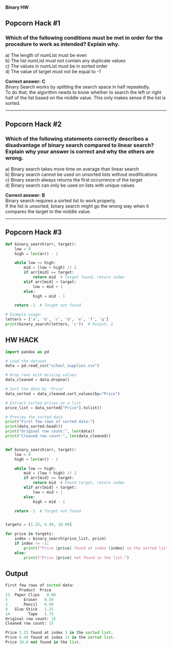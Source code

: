 #### Binary HW

## Popcorn Hack #1

### Which of the following conditions must be met in order for the procedure to work as intended? Explain why.

a) The length of numList must be even  
b) The list numList must not contain any duplicate values  
c) The values in numList must be in sorted order  
d) The value of target must not be equal to -1

**Correct answer:** **C**  
Binary Search works by splitting the search space in half repeatedly.  
To do that, the algorithm needs to know whether to search the left or right half of the list based on the middle value. This only makes sense if the list is sorted.

---

## Popcorn Hack #2

### Which of the following statements correctly describes a disadvantage of binary search compared to linear search? Explain why your answer is correct and why the others are wrong.

a) Binary search takes more time on average than linear search  
b) Binary search cannot be used on unsorted lists without modifications  
c) Binary search always returns the first occurrence of the target  
d) Binary search can only be used on lists with unique values

**Correct answer:** **B**  
Binary search requires a sorted list to work properly.  
If the list is unsorted, binary search might go the wrong way when it compares the target to the middle value.

---

## Popcorn Hack #3

```python
def binary_search(arr, target):
    low = 0
    high = len(arr) - 1

    while low <= high:
        mid = (low + high) // 2
        if arr[mid] == target:
            return mid  # Target found, return index
        elif arr[mid] < target:
            low = mid + 1
        else:
            high = mid - 1

    return -1  # Target not found

# Example usage:
letters = ['a', 'b', 'c', 'd', 'e', 'f', 'g']
print(binary_search(letters, 'c'))  # Output: 2
```

## HW HACK



```python
import pandas as pd

# Load the dataset
data = pd.read_csv("school_supplies.csv")

# Drop rows with missing values
data_cleaned = data.dropna()

# Sort the data by 'Price'
data_sorted = data_cleaned.sort_values(by="Price")

# Extract sorted prices as a list
price_list = data_sorted["Price"].tolist()

# Preview the sorted data
print("First few rows of sorted data:")
print(data_sorted.head())
print("Original row count:", len(data))
print("Cleaned row count:", len(data_cleaned))


def binary_search(arr, target):
    low = 0
    high = len(arr) - 1

    while low <= high:
        mid = (low + high) // 2
        if arr[mid] == target:
            return mid  # Found target, return index
        elif arr[mid] < target:
            low = mid + 1
        else:
            high = mid - 1

    return -1  # Target not found


targets = [1.25, 6.49, 10.00]

for price in targets:
    index = binary_search(price_list, price)
    if index != -1:
        print(f"Price {price} found at index {index} in the sorted list.")
    else:
        print(f"Price {price} not found in the list.")
```


## Output


```python
First few rows of sorted data:
      Product  Price
13  Paper Clips   0.89
5       Eraser   0.50
2       Pencil   0.99
9   Glue Stick   1.25
14        Tape   1.75
Original row count: 15
Cleaned row count: 15

Price 1.25 found at index 3 in the sorted list.
Price 6.49 found at index 11 in the sorted list.
Price 10.0 not found in the list.
```

